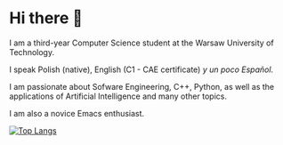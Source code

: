 # Hi there 👋

I am a third-year Computer Science student at the Warsaw University of Technology.

I speak Polish (native), English (C1 - CAE certificate) *y un poco Español*.

I am passionate about Sofware Engineering, C++, Python, as well as the applications of Artificial Intelligence and many other topics.

I am also a novice Emacs enthusiast.

[![Top Langs](https://github-readme-stats.vercel.app/api/top-langs/?username=Bastillan&layout=donut&theme=nord)](https://github.com/anuraghazra/github-readme-stats)

<!--
**Bastillan/bastillan** is a ✨ _special_ ✨ repository because its `README.md` (this file) appears on your GitHub profile.

Here are some ideas to get you started:

- 🔭 I’m currently working on ...
- 🌱 I’m currently learning ...
- 👯 I’m looking to collaborate on ...
- 🤔 I’m looking for help with ...
- 💬 Ask me about ...
- 📫 How to reach me: ...
- 😄 Pronouns: ...
- ⚡ Fun fact: ...
-->
